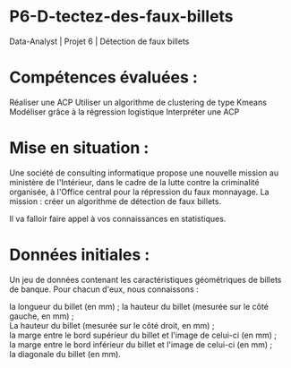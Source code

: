 # P6-D-tectez-des-faux-billets
Data-Analyst | Projet 6 | Détection de faux billets
# Compétences évaluées :
Réaliser une ACP
Utiliser un algorithme de clustering de type Kmeans
Modéliser grâce à la régression logistique
Interpréter une ACP
# Mise en situation :
Une société de consulting informatique propose une nouvelle mission au ministère de l'Intérieur, dans le cadre de la lutte contre la criminalité organisée, à l'Office central pour la répression du faux monnayage. La mission : créer un algorithme de détection de faux billets.

Il va falloir faire appel à vos connaissances en statistiques.

# Données initiales :
Un jeu de données contenant les caractéristiques géométriques de billets de banque. Pour chacun d'eux, nous connaissons :

la longueur du billet (en mm) ;
la hauteur du billet (mesurée sur le côté gauche, en mm) ;\
La hauteur du billet (mesurée sur le côté droit, en mm) ;\
la marge entre le bord supérieur du billet et l'image de celui-ci (en mm) ;\
la marge entre le bord inférieur du billet et l'image de celui-ci (en mm) ;\
la diagonale du billet (en mm).
